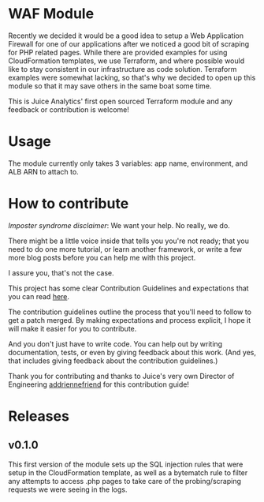# WAF Module

Recently we decided it would be a good idea to setup a Web Application Firewall
for one of our applications after we noticed a good bit of scraping for PHP related
pages.  While there are provided examples for using CloudFormation templates, we use
Terraform, and where possible would like to stay consistent in our
infrastructure as code solution.  Terraform examples were somewhat lacking, so
that's why we decided to open up this module so that it may save others
in the same boat some time.

This is Juice Analytics' first open sourced Terraform module and any feedback
or contribution is welcome!

# Usage
The module currently only takes 3 variables: app name, environment, and
ALB ARN to attach to.

# How to contribute

*Imposter syndrome disclaimer*: We want your help. No really, we do.

There might be a little voice inside that tells you you're not ready; that you need to do one more tutorial, or learn another framework, or write a few more blog posts before you can help me with this project.

I assure you, that's not the case.

This project has some clear Contribution Guidelines and expectations that you can read [here](https://github.com/juiceinc/terraform-aws-juiceinc-waf/blob/master/CONTRIBUTING.md).

The contribution guidelines outline the process that you'll need to follow to get a patch merged. By making expectations and process explicit, I hope it will make it easier for you to contribute.

And you don't just have to write code. You can help out by writing documentation, tests, or even by giving feedback about this work. (And yes, that includes giving feedback about the contribution guidelines.)

Thank you for contributing and thanks to Juice's very own Director of Engineering [addriennefriend](https://www.github.com/adriennefriend) for this contribution guide!

# Releases

## v0.1.0

This first version of the module sets up the SQL injection rules that
were setup in the CloudFormation template, as well as a bytematch rule to
filter any attempts to access .php pages to take care of the probing/scraping requests
we were seeing in the logs.
